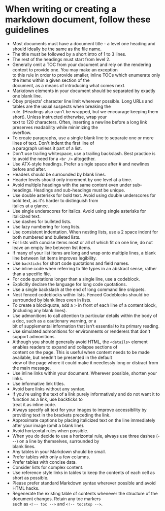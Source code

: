 # When writing or creating a markdown document, follow these guidelines

- Most documents must have a document title - a level one heading and should ideally be the same as the file name.
- The title must be followed by a short intro of 1 to 3 lines.
- The rest of the headings must start from level 2.
- Generally omit a TOC from your document and rely on the rendering context to provide one. You may make an exception\
  to this rule in order to provide smaller, inline TOCs which enumerate only the items within a given section of the\
  document, as a means of introducing what comes next.
- Markdown elements in your document should be separated by exactly one blank line.
- Obey projects' character line limit wherever possible. Long URLs and tables are the usual suspects when breaking the\
  rule. (Headings also can't be wrapped, but we encourage keeping them short). Unless instructed otherwise, wrap your\
  text to 120 characters. Often, inserting a newline before a long link preserves readability while minimizing the\
  overflow.
- To create paragraphs, use a single blank line to separate one or more lines of text. Don't indent the first line of\
  a paragraph unless it part of a list.
- Don't use trailing whitespace, use a trailing backslash. Best practice is to avoid the need for a `<br />` altogether.
- Use ATX-style headings. Prefer a single space after # and newlines before and after.
- Headers should be surrounded by blank lines.
- Header levels should only increment by one level at a time.
- Avoid multiple headings with the same content even under sub-headings. Headings and sub-headings must be unique.
- Use double asterisks for bold text. Avoid using double underscores for bold text, as it's harder to distinguish from\
  italics at a glance.
- Use single underscores for italics. Avoid using single asterisks for italicized text.
- Use dashes for bulleted lists.
- Use lazy numbering for long lists.
- Use consistent indentation. When nesting lists, use a 2 space indent for both numbered and bulleted lists.
- For lists with concise items most or all of which fit on one line, do not leave an empty line between list items.
- If many of your list items are long and wrap onto multiple lines, a blank line between list items improves legibility.
- Use `backticks` for short code quotations and field names.
- Use inline code when referring to file types in an abstract sense, rather than a specific file.
- For code quotations longer than a single line, use a codeblock.
- Explicitly declare the language for long code quotations.
- Use a single backslash at the end of long command line snippets.
- Nest fenced codeblocks within lists. Fenced Codeblocks should be surrounded by blank lines even in lists.
- To create a blockquote, add a > in front of each line of a content block, (including any blank lines).
- Use admonitions to call attention to particular details within the body of a doc, such as a cautionary warning, or a\
  bit of supplemental information that isn’t essential to its primary reading.
- Use simulated admonitions for environments or renderers that don't support admonitions.
- Although you should generally avoid HTML, the `<details>` element enables readers to expand and collapse sections of\
  content on the page. This is useful when content needs to be made available, but needn't be presented in the default\
  view of the page where it could make it needlessly long or distract from the main message.
- Use inline links within your document. Wherever possible, shorten your links.
- Use informative link titles.
- Avoid bare links without any syntax.
- If you're using the text of a link purely informatively and do not want it to function as a link, use backticks to\
  treat it as inline code.
- Always specify alt text for your images to improve accessibility by providing text in the brackets preceding the link.
- Approximate captions by placing italicized text on the line immediately after your image (omit a blank line).
- Avoid horizontal rules when possible.
- When you do decide to use a horizontal rule, always use three dashes (---) on a line by themselves, surrounded by\
  blank lines.
- Any tables in your Markdown should be small.
- Prefer tables with only a few columns.
- Prefer tables with concise data.
- Consider lists for complex content.
- Use reference style links in tables to keep the contents of each cell as short as possible.
- Please prefer standard Markdown syntax wherever possible and avoid HTML hacks.
- Regenerate the existing table of contents whenever the structure of the document changes. Retain any toc markers\
  such as `<!-- toc -->` and `<!-- tocstop -->`.
